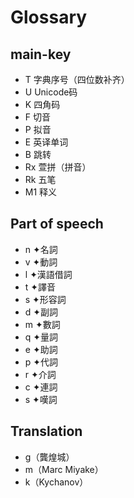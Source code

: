 # Glossary

## main-key
- T 字典序号（四位数补齐）
- U Unicode码
- K 四角码
- F 切音
- P 拟音
- E 英译单词
- B 跳转
- Rx  萱拼（拼音）
- Rk  五笔
- M1  释义

## Part of speech
- n ✦名詞
- v ✦動詞
- l ✦漢語借詞
- t ✦譯音
- s ✦形容詞
- d ✦副詞
- m ✦數詞
- q ✦量詞
- e ✦助詞
- p ✦代詞
- r ✦介詞
- c ✦連詞
- s ✦嘆詞

## Translation
- g（龔煌城）
- m（Marc Miyake）
- k（Kychanov）
